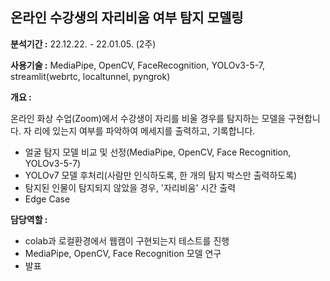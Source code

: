 ## 온라인 수강생의 자리비움 여부 탐지 모델링
__분석기간 :__ 22.12.22. - 22.01.05. (2주)

__사용기술 :__ MediaPipe, OpenCV, FaceRecognition, YOLOv3-5-7, streamlit(webrtc,
localtunnel, pyngrok)

__개요 :__

온라인 화상 수업(Zoom)에서 수강생이 자리를 비울 경우를 탐지하는 모델을 구현합니다. 자
리에 있는지 여부를 파악하여 메세지를 출력하고, 기록합니다.
- 얼굴 탐지 모델 비교 및 선정(MediaPipe, OpenCV, Face Recognition, YOLOv3-5-7)
- YOLOv7 모델 후처리(사람만 인식하도록, 한 개의 탐지 박스만 출력하도록)
- 탐지된 인물이 탐지되지 않았을 경우, '자리비움' 시간 출력
- Edge Case
  
__담당역할 :__
- colab과 로컬환경에서 웹캠이 구현되는지 테스트를 진행
- MediaPipe, OpenCV, Face Recognition 모델 연구
- 발표
